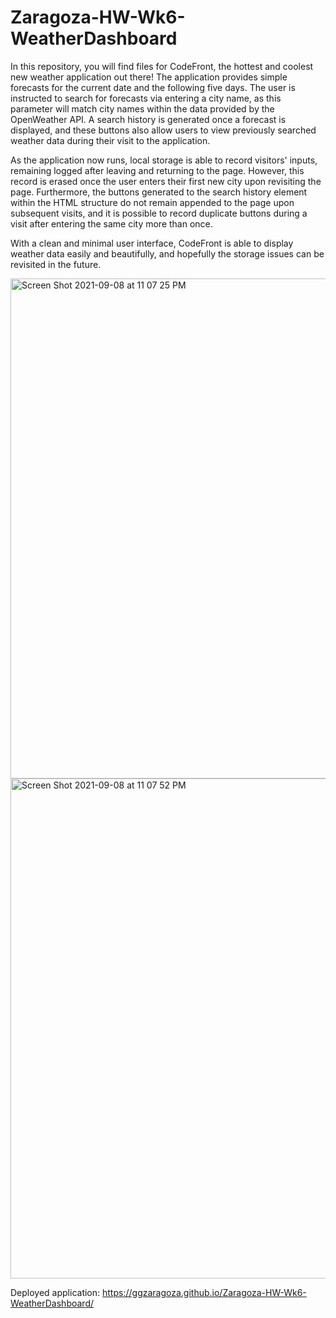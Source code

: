 # Zaragoza-HW-Wk6-WeatherDashboard

In this repository, you will find files for CodeFront, the hottest and coolest new weather application out there! The application provides simple forecasts for the current date and the following five days. The user is instructed to search for forecasts via entering a city name, as this parameter will match city names within the data provided by the OpenWeather API. A search history is generated once a forecast is displayed, and these buttons also allow users to view previously searched weather data during their visit to the application.

As the application now runs, local storage is able to record visitors' inputs, remaining logged after leaving and returning to the page. However, this record is erased once the user enters their first new city upon revisiting the page. Furthermore, the buttons generated to the search history element within the HTML structure do not remain appended to the page upon subsequent visits, and it is possible to record duplicate buttons during a visit after entering the same city more than once.

With a clean and minimal user interface, CodeFront is able to display weather data easily and beautifully, and hopefully the storage issues can be revisited in the future.

<img width="800" alt="Screen Shot 2021-09-08 at 11 07 25 PM" src="https://user-images.githubusercontent.com/86588318/132621006-b25f618b-3f9e-4724-90c3-88ba3d78bdb4.png">

<img width="800" alt="Screen Shot 2021-09-08 at 11 07 52 PM" src="https://user-images.githubusercontent.com/86588318/132621028-b7d4ab35-aaf5-4f72-8ca8-c711536c721d.png">

Deployed application: <a href="https://ggzaragoza.github.io/Zaragoza-HW-Wk6-WeatherDashboard/">https://ggzaragoza.github.io/Zaragoza-HW-Wk6-WeatherDashboard/</a>
